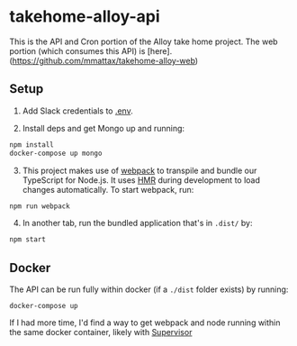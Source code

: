 # takehome-alloy-api
This is the API and Cron portion of the Alloy take home project. The web portion (which consumes this API) is [here].(https://github.com/mmattax/takehome-alloy-web)

## Setup

1. Add Slack credentials to [.env](https://github.com/mmattax/takehome-alloy-api/blob/master/.env).

2. Install deps and get Mongo up and running:
```bash
npm install
docker-compose up mongo
```

3. This project makes use of [webpack](https://webpack.js.org/) to transpile and bundle our TypeScript for Node.js. It uses [HMR](https://webpack.js.org/concepts/hot-module-replacement/) during development to load changes automatically. To start webpack, run:

```bash
npm run webpack
```
4. In another tab, run the bundled application that's in `.dist/` by:
```bash
npm start
```

## Docker
The API can be run fully within docker (if a `./dist` folder exists) by running:
```
docker-compose up
```
If I had more time, I'd find a way to get webpack and node running within the same docker container, likely with [Supervisor](http://supervisord.org/)
